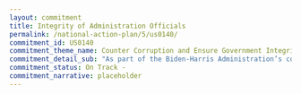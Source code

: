 ```yaml
---
layout: commitment
title: Integrity of Administration Officials
permalink: /national-action-plan/5/us0140/
commitment_id: US0140
commitment_theme_name: Counter Corruption and Ensure Government Integrity and Accountability to the Public
commitment_detail_sub: "As part of the Biden-Harris Administration’s commitment to public transparency, we will continue to provide public financial disclosure forms, ethics pledge waivers, White House visitor logs, and the President and Vice President’s tax returns on an ongoing basis online"
commitment_status: On Track -
commitment_narrative: placeholder
---
```


